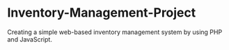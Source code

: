 # Inventory-Management-Project
Creating a simple web-based inventory management system by using PHP and JavaScript.

